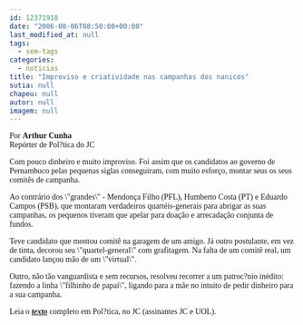 ```yaml
---
id: 12371918
date: "2006-08-06T08:50:00+00:00"
last_modified_at: null
tags:
  - sem-tags
categories:
  - noticias
title: "Improviso e criatividade nas campanhas dos nanicos"
sutia: null
chapeu: null
autor: null
imagem: null
---
```

<p><P><FONT face=Verdana>Por <STRONG>Arthur Cunha</STRONG><BR>Repórter de Pol?tica do JC</FONT></P></p>
<p><P><FONT face=Verdana>Com pouco dinheiro e muito improviso. Foi assim que os candidatos ao governo de Pernambuco pelas pequenas siglas conseguiram, com muito esforço, montar seus os seus comitês de campanha. </FONT></P></p>
<p><P><FONT face=Verdana>Ao contrário dos \"grandes\" - Mendonça Filho (PFL), Humberto Costa (PT) e Eduardo Campos (PSB), que montaram verdadeiros quartéis-generais para abrigar as suas campanhas, os pequenos tiveram que apelar para doação e arrecadação conjunta de fundos.</FONT></P></p>
<p><P><FONT face=Verdana>Teve candidato que montou comitê na garagem de um amigo. Já outro postulante, em vez de tinta, decorou seu \"quartel-general\" com grafitagem. Na falta de um comitê real, um candidato lançou mão de um \"virtual\". </FONT></P></p>
<p><P><FONT face=Verdana>Outro, não tão vanguardista e sem recursos, resolveu recorrer a um patroc?nio inédito: fazendo a linha \"filhinho de papai\", ligando para a mãe no intuito de pedir dinheiro para a sua campanha.</FONT></P></p>
<p><P><FONT face=Verdana>Leia o <STRONG><EM><A href=\"https://jc3.uol.com.br/jornal/\" target=_blank>texto</A></EM></STRONG> completo em Pol?tica, no JC (assinantes JC e UOL).</FONT></P> </p>
